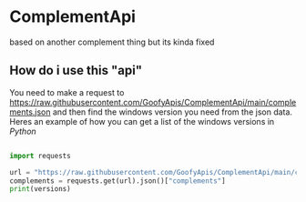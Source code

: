 # ComplementApi
based on another complement thing but its kinda fixed

## How do i use this "api"

You need to make a request to https://raw.githubusercontent.com/GoofyApis/ComplementApi/main/complements.json and then find the windows version you need from the json data. Heres an example of how you can get a list of the windows versions in *Python*

```python

import requests

url = "https://raw.githubusercontent.com/GoofyApis/ComplementApi/main/complements.json"
complements = requests.get(url).json()["complements"]
print(versions)

```
